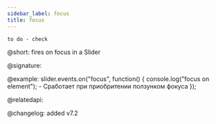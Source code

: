 ```yaml
---
sidebar_label: focus
title: focus
---          
```


`to do - check`

@short: fires on focus in a Slider

@signature: 

@example:
slider.events.on("focus", function() {
    console.log("focus on element"); - Сработает при приобритении ползунком фокуса
});

@relatedapi: 

@changelog: added v7.2
